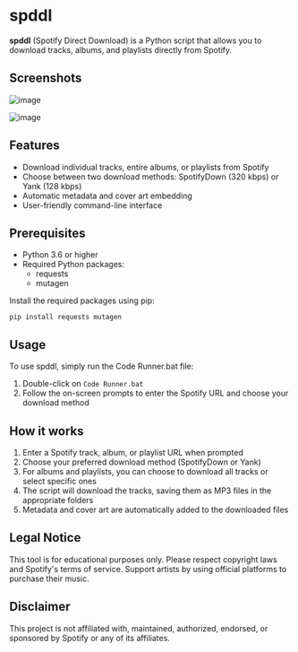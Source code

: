 # spddl

**spddl** (Spotify Direct Download) is a Python script that allows you to download tracks, albums, and playlists directly from Spotify.

## Screenshots

![image](https://github.com/user-attachments/assets/bb98a16a-6591-43a6-ad46-19b923f2c32b)

![image](https://github.com/user-attachments/assets/93a8bc9d-de6c-42e1-9d2d-6cf8635b23d3)

## Features

- Download individual tracks, entire albums, or playlists from Spotify
- Choose between two download methods: SpotifyDown (320 kbps) or Yank (128 kbps)
- Automatic metadata and cover art embedding
- User-friendly command-line interface

## Prerequisites

- Python 3.6 or higher
- Required Python packages:
  - requests
  - mutagen

Install the required packages using pip:

```
pip install requests mutagen
```

## Usage

To use spddl, simply run the Code Runner.bat file:

1. Double-click on `Code Runner.bat`
2. Follow the on-screen prompts to enter the Spotify URL and choose your download method

## How it works

1. Enter a Spotify track, album, or playlist URL when prompted
2. Choose your preferred download method (SpotifyDown or Yank)
3. For albums and playlists, you can choose to download all tracks or select specific ones
4. The script will download the tracks, saving them as MP3 files in the appropriate folders
5. Metadata and cover art are automatically added to the downloaded files

## Legal Notice

This tool is for educational purposes only. Please respect copyright laws and Spotify's terms of service. Support artists by using official platforms to purchase their music.

## Disclaimer

This project is not affiliated with, maintained, authorized, endorsed, or sponsored by Spotify or any of its affiliates.
